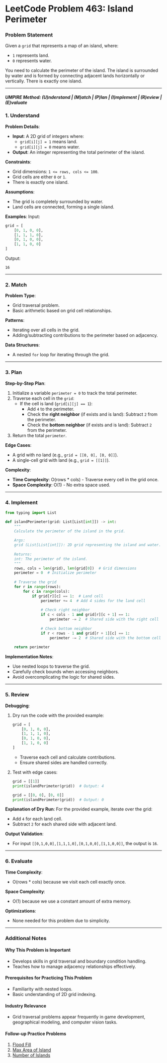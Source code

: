 
# LeetCode Problem 463: Island Perimeter

### Problem Statement

Given a `grid` that represents a map of an island, where:
- `1` represents land.
- `0` represents water.

You need to calculate the perimeter of the island. The island is surrounded by water and is formed by connecting adjacent lands horizontally or vertically. There is exactly one island.

---

##### UMPIRE Method: (U)nderstand | (M)atch | (P)lan | (I)mplement | (R)eview | (E)valuate

### 1. Understand

**Problem Details**:
- **Input**: A 2D grid of integers where:
  - `grid[i][j] = 1` means land.
  - `grid[i][j] = 0` means water.
- **Output**: An integer representing the total perimeter of the island.

**Constraints**:
- Grid dimensions: `1 <= rows, cols <= 100`.
- Grid cells are either `0` or `1`.
- There is exactly one island.

**Assumptions**:
- The grid is completely surrounded by water.
- Land cells are connected, forming a single island.

**Examples**:
Input:
```python
grid = [
    [0, 1, 0, 0],
    [1, 1, 1, 0],
    [0, 1, 0, 0],
    [1, 1, 0, 0]
]
```
Output:
```
16
```

---

### 2. Match

**Problem Type**: 
- Grid traversal problem.
- Basic arithmetic based on grid cell relationships.

**Patterns**:
- Iterating over all cells in the grid.
- Adding/subtracting contributions to the perimeter based on adjacency.

**Data Structures**:
- A nested `for` loop for iterating through the grid.

---

### 3. Plan

**Step-by-Step Plan**:
1. Initialize a variable `perimeter = 0` to track the total perimeter.
2. Traverse each cell in the `grid`:
   - If the cell is land (`grid[i][j] == 1`):
     - Add `4` to the perimeter.
     - Check the **right neighbor** (if exists and is land): Subtract `2` from the perimeter.
     - Check the **bottom neighbor** (if exists and is land): Subtract `2` from the perimeter.
3. Return the total `perimeter`.

**Edge Cases**:
- A grid with no land (e.g., `grid = [[0, 0], [0, 0]]`).
- A single-cell grid with land (e.g., `grid = [[1]]`).

**Complexity**:
- **Time Complexity**: O(rows * cols) - Traverse every cell in the grid once.
- **Space Complexity**: O(1) - No extra space used.

---

### 4. Implement

```python
from typing import List

def islandPerimeter(grid: List[List[int]]) -> int:
    """
    Calculate the perimeter of the island in the grid.
    
    Args:
    grid (List[List[int]]): 2D grid representing the island and water.
    
    Returns:
    int: The perimeter of the island.
    """
    rows, cols = len(grid), len(grid[0])  # Grid dimensions
    perimeter = 0  # Initialize perimeter
    
    # Traverse the grid
    for r in range(rows):
        for c in range(cols):
            if grid[r][c] == 1:  # Land cell
                perimeter += 4  # Add 4 sides for the land cell
                
                # Check right neighbor
                if c < cols - 1 and grid[r][c + 1] == 1:
                    perimeter -= 2  # Shared side with the right cell
                
                # Check bottom neighbor
                if r < rows - 1 and grid[r + 1][c] == 1:
                    perimeter -= 2  # Shared side with the bottom cell
    
    return perimeter
```

**Implementation Notes**:
- Use nested loops to traverse the grid.
- Carefully check bounds when accessing neighbors.
- Avoid overcomplicating the logic for shared sides.

---

### 5. Review

**Debugging**:
1. Dry run the code with the provided example:
   ```python
   grid = [
       [0, 1, 0, 0],
       [1, 1, 1, 0],
       [0, 1, 0, 0],
       [1, 1, 0, 0]
   ]
   ```
   - Traverse each cell and calculate contributions.
   - Ensure shared sides are handled correctly.

2. Test with edge cases:
   ```python
   grid = [[1]]
   print(islandPerimeter(grid))  # Output: 4

   grid = [[0, 0], [0, 0]]
   print(islandPerimeter(grid))  # Output: 0
   ```

**Explanation of Dry Run**:
For the provided example, iterate over the grid:
- Add `4` for each land cell.
- Subtract `2` for each shared side with adjacent land.

**Output Validation**:
- For input `[[0,1,0,0],[1,1,1,0],[0,1,0,0],[1,1,0,0]]`, the output is `16`.

---

### 6. Evaluate

**Time Complexity**:
- O(rows * cols) because we visit each cell exactly once.

**Space Complexity**:
- O(1) because we use a constant amount of extra memory.

**Optimizations**:
- None needed for this problem due to simplicity.

---

### Additional Notes

#### Why This Problem is Important
- Develops skills in grid traversal and boundary condition handling.
- Teaches how to manage adjacency relationships effectively.

#### Prerequisites for Practicing This Problem
- Familiarity with nested loops.
- Basic understanding of 2D grid indexing.

#### Industry Relevance
- Grid traversal problems appear frequently in game development, geographical modeling, and computer vision tasks.

#### Follow-up Practice Problems
1. [Flood Fill](https://leetcode.com/problems/flood-fill/)
2. [Max Area of Island](https://leetcode.com/problems/max-area-of-island/)
3. [Number of Islands](https://leetcode.com/problems/number-of-islands/)
